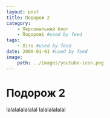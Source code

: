 ```yaml
---
layout: post
title: Подорож 2
category: 
    - Персональний блог
    - Подорожі #used by feed
tags: 
    - Літо #used by feed
date: 2000-01-01 #used by feed
image:
    path: ../images/youtube-icon.png
---
```


# Подорож 2

lalalalalalalal
lalalalalalal